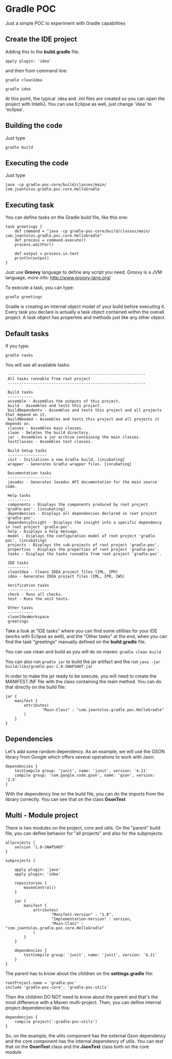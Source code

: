 # Gradle POC

Just a simple POC to experiment with Gradle capabilities

## Create the IDE project

Adding this to the **build.gradle** file:

    apply plugin: 'idea'

and then from command line:

    gradle cleanIdea

    gradle idea
    
At this point, the typical .idea and .iml files are created so you can open the project with IntelliJ. You can use Eclipse as well, just change 'idea' to 'eclipse'.
    
## Building the code

Just type

    gradle build
    
## Executing the code

Just type

    java -cp gradle-poc-core/build/classes/main/ com.joantolos.gradle.poc.core.HelloGradle

## Executing task

You can define tasks on the Gradle build file, like this one:

    task greetings {
        def command = "java -cp gradle-poc-core/build/classes/main/ com.joantolos.gradle.poc.core.HelloGradle"
        def process = command.execute()
        process.waitFor()
    
        def output = process.in.text
        println(output)
    }

Just use **Groovy** language to define any script you need. Groovy is a JVM language, more info: http://www.groovy-lang.org/

To execute a task, you can type:
    
    gradle greetings
    
Gradle is creating an internal object model of your build before executing it. Every task you declare is actually a task object contained within the overall project. A task object has properties and methods just like any other object.

## Default tasks

If you type:

    gradle tasks
    
You will see all available tasks:
 
     ------------------------------------------------------------
     All tasks runnable from root project
     ------------------------------------------------------------
     
     Build tasks
     -----------
     assemble - Assembles the outputs of this project.
     build - Assembles and tests this project.
     buildDependents - Assembles and tests this project and all projects that depend on it.
     buildNeeded - Assembles and tests this project and all projects it depends on.
     classes - Assembles main classes.
     clean - Deletes the build directory.
     jar - Assembles a jar archive containing the main classes.
     testClasses - Assembles test classes.
     
     Build Setup tasks
     -----------------
     init - Initializes a new Gradle build. [incubating]
     wrapper - Generates Gradle wrapper files. [incubating]
     
     Documentation tasks
     -------------------
     javadoc - Generates Javadoc API documentation for the main source code.
     
     Help tasks
     ----------
     components - Displays the components produced by root project 'gradle-poc'. [incubating]
     dependencies - Displays all dependencies declared in root project 'gradle-poc'.
     dependencyInsight - Displays the insight into a specific dependency in root project 'gradle-poc'.
     help - Displays a help message.
     model - Displays the configuration model of root project 'gradle-poc'. [incubating]
     projects - Displays the sub-projects of root project 'gradle-poc'.
     properties - Displays the properties of root project 'gradle-poc'.
     tasks - Displays the tasks runnable from root project 'gradle-poc'.
     
     IDE tasks
     ---------
     cleanIdea - Cleans IDEA project files (IML, IPR)
     idea - Generates IDEA project files (IML, IPR, IWS)
     
     Verification tasks
     ------------------
     check - Runs all checks.
     test - Runs the unit tests.
     
     Other tasks
     -----------
     cleanIdeaWorkspace
     greetings
     
Take a look at "IDE tasks" where you can find some utilities for your IDE (works with Eclipse as well), and the "Other tasks" at the end, when you can find the task "greetings" manually defined on the **build.gradle** file.

You can use clean and build as you will do on maven: `` gradle clean build ``

You can also run `` gradle jar `` to build the jar artifact and the run `` java -jar build/libs/gradle-poc-1.0-SNAPSHOT.jar `` 

In order to make the jar ready to be execute, you will need to create the MANIFEST.INF file with the class containing the main method. You can do that directly on the build file:

    jar {
        manifest {
            attributes(
                    "Main-Class" : "com.joantolos.gradle.poc.HelloGradle"
            )
        }
    }

## Dependencies

Let's add some random dependency. As an example, we will use the GSON library from Google which offers several operations to work with Json:

    dependencies {
        testCompile group: 'junit', name: 'junit', version: '4.11'
        compile group: 'com.google.code.gson', name: 'gson', version: '2.5'
    }

With the dependency line on the build file, you can do the imports from the library correctly. You can see that on the class **GsonTest**

## Multi - Module project

There is two modules on the project, core and utils. On the "parent" build file, you can define behavior for "all projects" and also for the subprojects:

    allprojects {
        version '1.0-SNAPSHOT'
    }
    
    subprojects {
    
        apply plugin: 'java'
        apply plugin: 'idea'
    
        repositories {
            mavenCentral()
        }
    
        jar {
            manifest {
                attributes(
                        "Manifest-Version" : "1.0",
                        "Implementation-Version" : version,
                        "Main-Class" : "com.joantolos.gradle.poc.core.HelloGradle"
                )
            }
        }
    
        dependencies {
            testCompile group: 'junit', name: 'junit', version: '4.11'
        }
    }

The parent has to know about the children on the **settings.gradle** file:

    rootProject.name = 'gradle-poc'
    include 'gradle-poc-core', 'gradle-poc-utils'
    
Then the children DO NOT need to know about the parent and that's the most difference with a Maven multi-project. Then, you can define internal project dependencies like this:

    dependencies {
        compile project(':gradle-poc-utils')
    }

So, on the example, the utils component has the external Gson dependency and the core component has the internal dependency of utils. You can test that on the **GsonTest** class and the **JsonTest** class both on the core module.